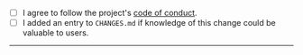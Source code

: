 - [ ] I agree to follow the project's [code of conduct](https://github.com/georust/gdal/blob/master/CODE_OF_CONDUCT.md).
- [ ] I added an entry to `CHANGES.md` if knowledge of this change could be valuable to users.
---

